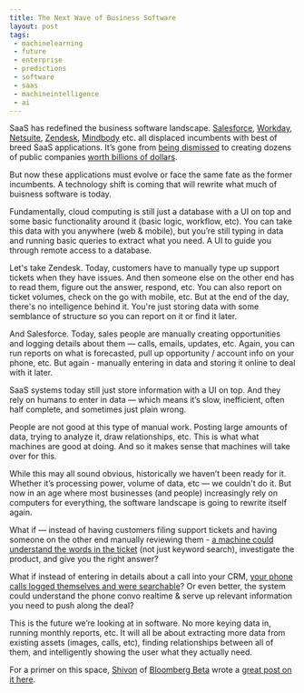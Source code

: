 ```yaml
---
title: The Next Wave of Business Software
layout: post
tags:
 - machinelearning
 - future
 - enterprise
 - predictions
 - software
 - saas
 - machineintelligence
 - ai	
---
```


SaaS has redefined the business software landscape. [Salesforce](https://www.google.com/finance?q=crm), [Workday](https://www.google.com/finance?q=NYSE:WDAY), [Netsuite](https://www.google.com/finance?q=N), [Zendesk](https://www.google.com/finance?q=zen), [Mindbody](https://www.google.com/finance?cid=928465089682890) etc. all displaced incumbents with best of breed SaaS applications. It’s gone from [being dismissed](http://www.infoworld.com/article/2683815/cloud-computing/larry-ellison-s-cloud-tirade--why-he-s-so-scared.html) to creating dozens of public companies [worth billions of dollars](http://www.bvp.com/blog/state-cloud-2015).

But now these applications must evolve or face the same fate as the former incumbents. A technology shift is coming that will rewrite what much of buisness software is today. 

Fundamentally, cloud computing is still just a database with a UI on top and some basic functionality around it (basic logic, workflow, etc). You can take this data with you anywhere (web & mobile), but you’re still typing in data and running basic queries to extract what you need. A UI to guide you through remote access to a database. 

Let's take Zendesk. Today, customers have to manually type up support tickets when they have issues. And then someone else on the other end has to read them, figure out the answer, respond, etc. You can also report on ticket volumes, check on the go with mobile, etc. But at the end of the day, there's no intelligence behind it. You're just storing data with some semblance of structure so you can report on it or find it later.

And Salesforce. Today, sales people are manually creating opportunities and logging details about them — calls, emails, updates, etc. Again, you can run reports on what is forecasted, pull up opportunity / account info on your phone, etc. But again - manually entering in data and storing it online to deal with it later. 

SaaS systems today still just store information with a UI on top. And they rely on humans to enter in data — which means it’s slow, inefficient, often half complete, and sometimes just plain wrong. 

People are not good at this type of manual work. Posting large amounts of data, trying to analyze it, draw relationships, etc. This is what what machines are good at doing. And so it makes sense that machines will take over for this. 

While this may all sound obvious, historically we haven’t been ready for it. Whether it’s processing power, volume of data, etc — we couldn't do it. But now in an age where most businesses (and people) increasingly rely on computers for everything, the software landscape is going to rewrite itself again.

What if — instead of having customers filing support tickets and having someone on the other end manually reviewing them - [a machine could understand the words in the ticket](https://www.inbenta.com/en) (not just keyword search), investigate the product, and give you the right answer? 

What if instead of entering in details about a call into your CRM, [your phone calls logged themselves and were searchable](https://www.gridspace.com/)? Or even better, the system could understand the phone convo realtime & serve up relevant information you need to push along the deal? 

This is the future we’re looking at in software. No more keying data in, running monthly reports, etc. It will all be about extracting more data from existing assets (images, calls, etc), finding relationships between all of them, and intelligently showing the user what they actually need.

For a primer on this space, [Shivon](twitter.com/shivon) of [Bloomberg Beta](https://github.com/Bloomberg-Beta/Manual) wrote a [great post on it here](https://medium.com/@shivon/the-current-state-of-machine-intelligence-f76c20db2fe1#.dti4wqg69). 